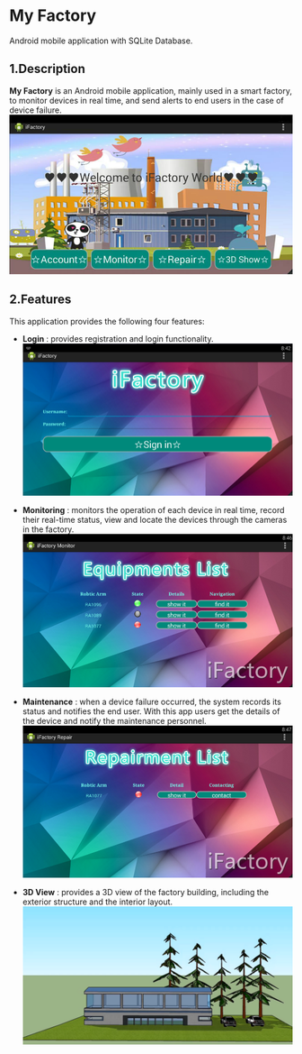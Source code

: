 
# My Factory
Android mobile application with SQLite Database.

<a name="desc"></a>
## 1.Description
**My Factory** is an Android mobile application, mainly used in a smart factory, to monitor devices in real time, and send alerts to end users in the case of device failure.
![image](https://github.com/zhilin963/MyFactory/blob/main/IMG/iFactory.png)

<a name="feat"></a>
## 2.Features
This application provides the following four features:  
* **Login**
: provides registration and login functionality.
![login](https://github.com/zhilin963/MyFactory/blob/main/IMG/login.png)  

* **Monitoring**
: monitors the operation of each device in real time, record their real-time status, view and locate the devices through the cameras in the factory.
![monitor](https://github.com/zhilin963/MyFactory/blob/main/IMG/monitor.png)  

* **Maintenance**
: when a device failure occurred, the system records its status and notifies the end user. With this app users get the details of the device and notify the maintenance personnel.
![maintenance](https://github.com/zhilin963/MyFactory/blob/main/IMG/repair.png)  

* **3D View**
: provides a 3D view of the factory building, including the exterior structure and the interior layout.
![3dview](https://github.com/zhilin963/MyFactory/blob/main/IMG/3d.png)

